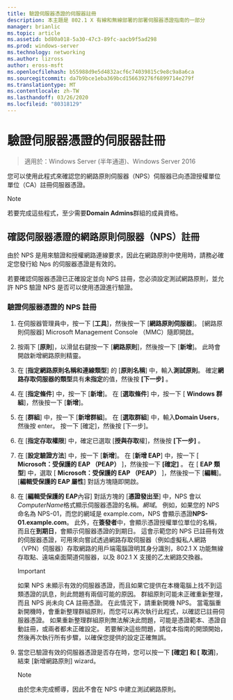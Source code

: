 ```yaml
---
title: 驗證伺服器憑證的伺服器註冊
description: 本主題是 802.1 X 有線和無線部署的部署伺服器憑證指南的一部分
manager: brianlic
ms.topic: article
ms.assetid: bd80a018-5a30-47c3-89fc-aacb9f5ad298
ms.prod: windows-server
ms.technology: networking
ms.author: lizross
author: eross-msft
ms.openlocfilehash: b55988d9e5d4832acf6c74039815c9e8c9a8a6ca
ms.sourcegitcommit: da7b9bce1eba369bcd156639276f6899714e279f
ms.translationtype: MT
ms.contentlocale: zh-TW
ms.lasthandoff: 03/26/2020
ms.locfileid: "80318129"
---
```

# <a name="verify-server-enrollment-of-a-server-certificate"></a>驗證伺服器憑證的伺服器註冊

>適用於：Windows Server (半年通道)、Windows Server 2016

您可以使用此程式來確認您的網路原則伺服器（NPS）伺服器已向憑證授權單位單位（CA）註冊伺服器憑證。   
  
>[!NOTE]  
>若要完成這些程式，至少需要**Domain Admins**群組的成員資格。  
  
## <a name="verify-network-policy-server-nps-enrollment-of-a-server-certificate"></a>確認伺服器憑證的網路原則伺服器（NPS）註冊  
  
由於 NPS 是用來驗證和授權網路連線要求，因此在網路原則中使用時，請務必確定您發行給 Nps 的伺服器憑證是有效的。  
  
若要確認伺服器憑證已正確設定並向 NPS 註冊，您必須設定測試網路原則，並允許 NPS 驗證 NPS 是否可以使用憑證進行驗證。  
  
### <a name="to-verify-nps-enrollment-of-a-server-certificate"></a>驗證伺服器憑證的 NPS 註冊  
  
1.  在伺服器管理員中，按一下 [**工具**]，然後按一下 [**網路原則伺服器**]。 [網路原則伺服器] Microsoft Management Console （MMC）隨即開啟。  
  
2.  按兩下 [**原則**]，以滑鼠右鍵按一下 [**網路原則**]，然後按一下 [**新增**]。 此時會開啟新增網路原則精靈。  
  
3.  在 [**指定網路原則名稱和連線類型**] 的 [**原則名稱**] 中，輸入**測試原則**。 確定**網路存取伺服器的類型**具有**未指定**的值，然後按 **[下一步]** 。  
  
4.  在 [**指定條件**] 中，按一下 [**新增**]。 在 [**選取條件**] 中，按一下 [ **Windows 群組**]，然後按一下 [**新增**]。  
  
5.  在 [**群組**] 中，按一下 [**新增群組**]。 在 [**選取群組**] 中，輸入**Domain Users**，然後按 enter。 按一下 [確定]，然後按 [下一步]。  
  
6.  在 [**指定存取權限**] 中，確定已選取 [**授與存取**權]，然後按 **[下一步]** 。  
  
7.  在 [**設定驗證方法**] 中，按一下 [**新增**]。 在 [**新增 EAP**] 中，按一下 [ **Microsoft：受保護的 EAP （PEAP）** ]，然後按一下 **[確定]** 。 在 [ **EAP 類型**] 中，選取 [ **Microsoft：受保護的 EAP （PEAP）** ]，然後按一下 [**編輯**]。 [**編輯受保護的 EAP 屬性**] 對話方塊隨即開啟。  
  
8.  在 [**編輯受保護的 EAP**內容] 對話方塊的 [**憑證發出至**] 中，NPS 會以*ComputerName*格式顯示伺服器憑證的名稱。*網域*。 例如，如果您的 NPS 命名為 NPS-01，而您的網域是 example.com，NPS 會顯示憑證**NPS-01.example.com**。 此外，在**簽發者**中，會顯示憑證授權單位單位的名稱，而且在**到期日**，會顯示伺服器憑證的到期日。 這會示範您的 NPS 已註冊有效的伺服器憑證，可用來向嘗試透過網路存取伺服器（例如虛擬私人網路（VPN）伺服器）存取網路的用戶端電腦證明其身分識別，802.1 X 功能無線存取點、遠端桌面閘道伺服器，以及 802.1 X 支援的乙太網路交換器。  
  
    > [!IMPORTANT]  
    > 如果 NPS 未顯示有效的伺服器憑證，而且如果它提供在本機電腦上找不到這類憑證的訊息，則此問題有兩個可能的原因。 群組原則可能未正確重新整理，而且 NPS 尚未向 CA 註冊憑證。 在此情況下，請重新開機 NPS。 當電腦重新開機時，會重新整理群組原則，而您可以再次執行此程式，以確認已註冊伺服器憑證。 如果重新整理群組原則無法解決此問題，可能是憑證範本、憑證自動註冊，或兩者都未正確設定。 若要解決這些問題，請從本指南的開頭開始，然後再次執行所有步驟，以確保您提供的設定正確無誤。  
  
9. 當您已驗證有效的伺服器憑證是否存在時，您可以按一下 **[確定] 和 [** **取消**]，結束 [新增網路原則] wizard。  
  
    > [!NOTE]  
    > 由於您未完成嚮導，因此不會在 NPS 中建立測試網路原則。  
  


